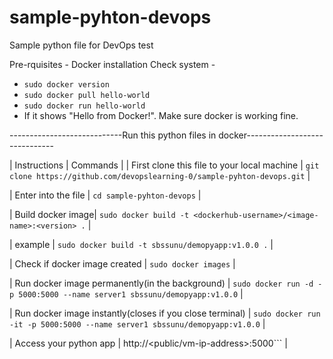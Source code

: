 # sample-pyhton-devops
Sample python file for DevOps test

Pre-rquisites - Docker installation
Check system - 
- ```sudo docker version```
- ```sudo docker pull hello-world```
- ```sudo docker run hello-world```
- If it shows "Hello from Docker!". Make sure docker is working fine.

----------------------------Run this python files in docker------------------------------

| Instructions | Commands |
| First clone this file to your local machine | ```git clone https://github.com/devopslearning-0/sample-pyhton-devops.git``` |

| Enter into the file |  ```cd sample-pyhton-devops``` | 

| Build docker image|  ```sudo docker build -t <dockerhub-username>/<image-name>:<version> .``` |

| example |  ```sudo docker build -t sbssunu/demopyapp:v1.0.0 .``` |

| Check if docker image created | ```sudo docker images``` |

| Run docker image permanently(in the background) | ```sudo docker run -d -p 5000:5000 --name server1 sbssunu/demopyapp:v1.0.0``` |

| Run docker image instantly(closes if you close terminal) | ```sudo docker run -it -p 5000:5000 --name server1 sbssunu/demopyapp:v1.0.0``` |

| Access your python app | http://<public/vm-ip-address>:5000``` |
